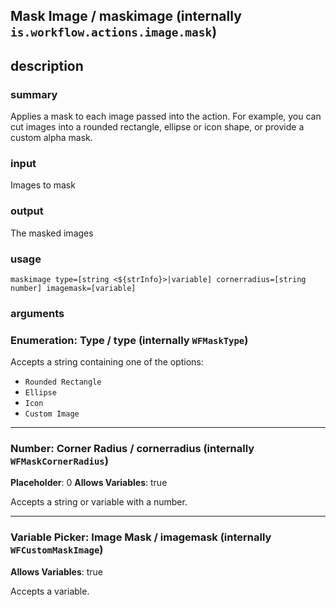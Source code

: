
## Mask Image / maskimage (internally `is.workflow.actions.image.mask`)



## description
### summary
Applies a mask to each image passed into the action. For example, you can cut images into a rounded rectangle, ellipse or icon shape, or provide a custom alpha mask.

### input
Images to mask

### output
The masked images

### usage
`maskimage type=[string <${strInfo}>|variable] cornerradius=[string number] imagemask=[variable]`

### arguments
### Enumeration: Type / type (internally `WFMaskType`)


Accepts a string 
containing one of the options:

- `Rounded Rectangle`
- `Ellipse`
- `Icon`
- `Custom Image`

---

### Number: Corner Radius / cornerradius (internally `WFMaskCornerRadius`)
**Placeholder**: 0
**Allows Variables**: true


Accepts a string 
or variable
with a number.

---

### Variable Picker: Image Mask / imagemask (internally `WFCustomMaskImage`)
**Allows Variables**: true


Accepts a variable.
